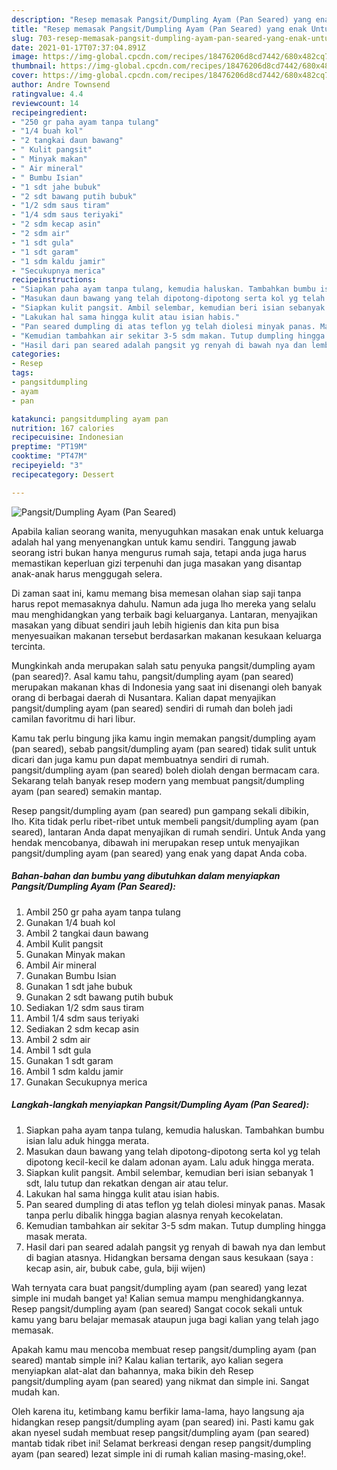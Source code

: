 ```yaml
---
description: "Resep memasak Pangsit/Dumpling Ayam (Pan Seared) yang enak Untuk Jualan"
title: "Resep memasak Pangsit/Dumpling Ayam (Pan Seared) yang enak Untuk Jualan"
slug: 703-resep-memasak-pangsit-dumpling-ayam-pan-seared-yang-enak-untuk-jualan
date: 2021-01-17T07:37:04.891Z
image: https://img-global.cpcdn.com/recipes/18476206d8cd7442/680x482cq70/pangsitdumpling-ayam-pan-seared-foto-resep-utama.jpg
thumbnail: https://img-global.cpcdn.com/recipes/18476206d8cd7442/680x482cq70/pangsitdumpling-ayam-pan-seared-foto-resep-utama.jpg
cover: https://img-global.cpcdn.com/recipes/18476206d8cd7442/680x482cq70/pangsitdumpling-ayam-pan-seared-foto-resep-utama.jpg
author: Andre Townsend
ratingvalue: 4.4
reviewcount: 14
recipeingredient:
- "250 gr paha ayam tanpa tulang"
- "1/4 buah kol"
- "2 tangkai daun bawang"
- " Kulit pangsit"
- " Minyak makan"
- " Air mineral"
- " Bumbu Isian"
- "1 sdt jahe bubuk"
- "2 sdt bawang putih bubuk"
- "1/2 sdm saus tiram"
- "1/4 sdm saus teriyaki"
- "2 sdm kecap asin"
- "2 sdm air"
- "1 sdt gula"
- "1 sdt garam"
- "1 sdm kaldu jamir"
- "Secukupnya merica"
recipeinstructions:
- "Siapkan paha ayam tanpa tulang, kemudia haluskan. Tambahkan bumbu isian lalu aduk hingga merata."
- "Masukan daun bawang yang telah dipotong-dipotong serta kol yg telah dipotong kecil-kecil ke dalam adonan ayam. Lalu aduk hingga merata."
- "Siapkan kulit pangsit. Ambil selembar, kemudian beri isian sebanyak 1 sdt, lalu tutup dan rekatkan dengan air atau telur."
- "Lakukan hal sama hingga kulit atau isian habis."
- "Pan seared dumpling di atas teflon yg telah diolesi minyak panas. Masak tanpa perlu dibalik hingga bagian alasnya renyah kecokelatan."
- "Kemudian tambahkan air sekitar 3-5 sdm makan. Tutup dumpling hingga masak merata."
- "Hasil dari pan seared adalah pangsit yg renyah di bawah nya dan lembut di bagian atasnya. Hidangkan bersama dengan saus kesukaan (saya : kecap asin, air, bubuk cabe, gula, biji wijen)"
categories:
- Resep
tags:
- pangsitdumpling
- ayam
- pan

katakunci: pangsitdumpling ayam pan 
nutrition: 167 calories
recipecuisine: Indonesian
preptime: "PT19M"
cooktime: "PT47M"
recipeyield: "3"
recipecategory: Dessert

---
```



![Pangsit/Dumpling Ayam (Pan Seared)](https://img-global.cpcdn.com/recipes/18476206d8cd7442/680x482cq70/pangsitdumpling-ayam-pan-seared-foto-resep-utama.jpg)

Apabila kalian seorang wanita, menyuguhkan masakan enak untuk keluarga adalah hal yang menyenangkan untuk kamu sendiri. Tanggung jawab seorang istri bukan hanya mengurus rumah saja, tetapi anda juga harus memastikan keperluan gizi terpenuhi dan juga masakan yang disantap anak-anak harus menggugah selera.

Di zaman  saat ini, kamu memang bisa memesan olahan siap saji tanpa harus repot memasaknya dahulu. Namun ada juga lho mereka yang selalu mau menghidangkan yang terbaik bagi keluarganya. Lantaran, menyajikan masakan yang dibuat sendiri jauh lebih higienis dan kita pun bisa menyesuaikan makanan tersebut berdasarkan makanan kesukaan keluarga tercinta. 



Mungkinkah anda merupakan salah satu penyuka pangsit/dumpling ayam (pan seared)?. Asal kamu tahu, pangsit/dumpling ayam (pan seared) merupakan makanan khas di Indonesia yang saat ini disenangi oleh banyak orang di berbagai daerah di Nusantara. Kalian dapat menyajikan pangsit/dumpling ayam (pan seared) sendiri di rumah dan boleh jadi camilan favoritmu di hari libur.

Kamu tak perlu bingung jika kamu ingin memakan pangsit/dumpling ayam (pan seared), sebab pangsit/dumpling ayam (pan seared) tidak sulit untuk dicari dan juga kamu pun dapat membuatnya sendiri di rumah. pangsit/dumpling ayam (pan seared) boleh diolah dengan bermacam cara. Sekarang telah banyak resep modern yang membuat pangsit/dumpling ayam (pan seared) semakin mantap.

Resep pangsit/dumpling ayam (pan seared) pun gampang sekali dibikin, lho. Kita tidak perlu ribet-ribet untuk membeli pangsit/dumpling ayam (pan seared), lantaran Anda dapat menyajikan di rumah sendiri. Untuk Anda yang hendak mencobanya, dibawah ini merupakan resep untuk menyajikan pangsit/dumpling ayam (pan seared) yang enak yang dapat Anda coba.

<!--inarticleads1-->

##### Bahan-bahan dan bumbu yang dibutuhkan dalam menyiapkan Pangsit/Dumpling Ayam (Pan Seared):

1. Ambil 250 gr paha ayam tanpa tulang
1. Gunakan 1/4 buah kol
1. Ambil 2 tangkai daun bawang
1. Ambil  Kulit pangsit
1. Gunakan  Minyak makan
1. Ambil  Air mineral
1. Gunakan  Bumbu Isian
1. Gunakan 1 sdt jahe bubuk
1. Gunakan 2 sdt bawang putih bubuk
1. Sediakan 1/2 sdm saus tiram
1. Ambil 1/4 sdm saus teriyaki
1. Sediakan 2 sdm kecap asin
1. Ambil 2 sdm air
1. Ambil 1 sdt gula
1. Gunakan 1 sdt garam
1. Ambil 1 sdm kaldu jamir
1. Gunakan Secukupnya merica




<!--inarticleads2-->

##### Langkah-langkah menyiapkan Pangsit/Dumpling Ayam (Pan Seared):

1. Siapkan paha ayam tanpa tulang, kemudia haluskan. Tambahkan bumbu isian lalu aduk hingga merata.
1. Masukan daun bawang yang telah dipotong-dipotong serta kol yg telah dipotong kecil-kecil ke dalam adonan ayam. Lalu aduk hingga merata.
1. Siapkan kulit pangsit. Ambil selembar, kemudian beri isian sebanyak 1 sdt, lalu tutup dan rekatkan dengan air atau telur.
1. Lakukan hal sama hingga kulit atau isian habis.
1. Pan seared dumpling di atas teflon yg telah diolesi minyak panas. Masak tanpa perlu dibalik hingga bagian alasnya renyah kecokelatan.
1. Kemudian tambahkan air sekitar 3-5 sdm makan. Tutup dumpling hingga masak merata.
1. Hasil dari pan seared adalah pangsit yg renyah di bawah nya dan lembut di bagian atasnya. Hidangkan bersama dengan saus kesukaan (saya : kecap asin, air, bubuk cabe, gula, biji wijen)




Wah ternyata cara buat pangsit/dumpling ayam (pan seared) yang lezat simple ini mudah banget ya! Kalian semua mampu menghidangkannya. Resep pangsit/dumpling ayam (pan seared) Sangat cocok sekali untuk kamu yang baru belajar memasak ataupun juga bagi kalian yang telah jago memasak.

Apakah kamu mau mencoba membuat resep pangsit/dumpling ayam (pan seared) mantab simple ini? Kalau kalian tertarik, ayo kalian segera menyiapkan alat-alat dan bahannya, maka bikin deh Resep pangsit/dumpling ayam (pan seared) yang nikmat dan simple ini. Sangat mudah kan. 

Oleh karena itu, ketimbang kamu berfikir lama-lama, hayo langsung aja hidangkan resep pangsit/dumpling ayam (pan seared) ini. Pasti kamu gak akan nyesel sudah membuat resep pangsit/dumpling ayam (pan seared) mantab tidak ribet ini! Selamat berkreasi dengan resep pangsit/dumpling ayam (pan seared) lezat simple ini di rumah kalian masing-masing,oke!.

